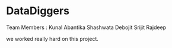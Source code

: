 # DataDiggers

Team Members :
Kunal
Abantika
Shashwata
Debojit
Srijit
Rajdeep

we worked really hard on this project.

